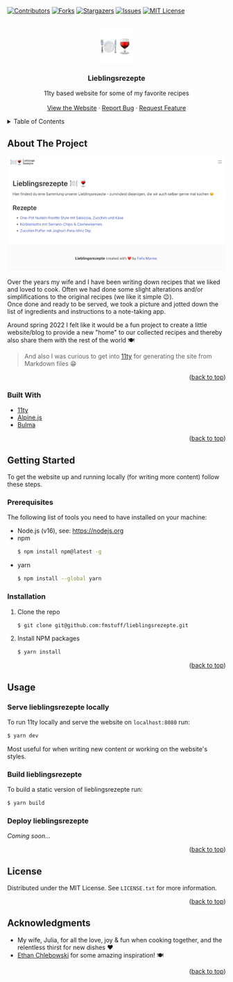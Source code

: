 <div id="top"></div><!-- for back-linking to the top of the README -->

[![Contributors][contributors-shield]][contributors-url]
[![Forks][forks-shield]][forks-url]
[![Stargazers][stars-shield]][stars-url]
[![Issues][issues-shield]][issues-url]
[![MIT License][license-shield]][license-url]


<!-- PROJECT LOGO -->
<br />
<div align="center">
  <a href="https://github.com/fmstuff/lieblingsrezepte">
    <img src="images/logo.png" alt="Logo" width="80" height="80">
  </a>

<h3 align="center">Lieblingsrezepte</h3>

  <p align="center">
    11ty based website for some of my favorite recipes
    <br />
    <br />
    <!-- TODO: link to actual website once deployed -->
    <a href="https://github.com/fmstuff/lieblingsrezepte">View the Website</a>
    ·
    <a href="https://github.com/fmstuff/lieblingsrezepte/issues">Report Bug</a>
    ·
    <a href="https://github.com/fmstuff/lieblingsrezepte/issues">Request Feature</a>
  </p>
</div>


<!-- TABLE OF CONTENTS -->
<details>
  <summary>Table of Contents</summary>
  <ol>
    <li>
      <a href="#about-the-project">About The Project</a>
      <ul>
        <li><a href="#built-with">Built With</a></li>
      </ul>
    </li>
    <li>
      <a href="#getting-started">Getting Started</a>
      <ul>
        <li><a href="#prerequisites">Prerequisites</a></li>
        <li><a href="#installation">Installation</a></li>
      </ul>
    </li>
    <li>
      <a href="#usage">Usage</a>
      <ul>
        <li><a href="#serve-lieblingsrezepte-locally">Serve lieblingsrezepte locally</a></li>
        <li><a href="#build-lieblingsrezepte">Build lieblingsrezepte</a></li>
      </ul>
    </li>
    <li><a href="#license">License</a></li>
    <li><a href="#acknowledgments">Acknowledgments</a></li>
  </ol>
</details>



<!-- ABOUT THE PROJECT -->
## About The Project

<!-- TODO: link to actual website once deployed -->
[![Product Name Screen Shot][product-screenshot]](https://github.com/fmstuff/lieblingsrezepte)

Over the years my wife and I have been writing down recipes that we liked and
loved to cook. Often we had done some slight alterations and/or simplifications
to the original recipes (we like it simple 😉).  
Once done and ready to be served, we took a picture and jotted down the list of
ingredients and instructions to a note-taking app.

Around spring 2022 I felt like it would be a fun project to create a little
website/blog to provide a new "home" to our collected recipes and thereby also
share them with the rest of the world 🍽

> And also I was curious to get into [11ty][eleventy-url] for generating the site from Markdown files 😁

<p align="right">(<a href="#top">back to top</a>)</p>


### Built With

* [11ty][eleventy-url]
* [Alpine.js][alpine-js-url]
* [Bulma][bulma-url] 

<p align="right">(<a href="#top">back to top</a>)</p>



<!-- GETTING STARTED -->
## Getting Started

To get the website up and running locally (for writing more content) follow
these steps.

### Prerequisites

The following list of tools you need to have installed on your machine:

* Node.js (v16), see: https://nodejs.org
* npm
  ```sh
  $ npm install npm@latest -g
  ```
* yarn
  ```sh
  $ npm install --global yarn
  ```

### Installation

1. Clone the repo
   ```sh
   $ git clone git@github.com:fmstuff/lieblingsrezepte.git
   ```
2. Install NPM packages
   ```sh
   $ yarn install
   ```

<p align="right">(<a href="#top">back to top</a>)</p>



## Usage

### Serve lieblingsrezepte locally
To run 11ty locally and serve the website on `localhost:8080` run:
```sh
$ yarn dev
```

Most useful for when writing new content or working on the website's styles.

### Build lieblingsrezepte
To build a static version of lieblingsrezepte run:
```sh
$ yarn build
```

### Deploy lieblingsrezepte
_Coming soon..._


<p align="right">(<a href="#top">back to top</a>)</p>


<!-- LICENSE -->
## License

Distributed under the MIT License. See `LICENSE.txt` for more information.

<p align="right">(<a href="#top">back to top</a>)</p>



<!-- ACKNOWLEDGMENTS -->
## Acknowledgments

* My wife, Julia, for all the love, joy & fun when cooking together, and the
  relentless thirst for new dishes ❤️
* [Ethan Chlebowski](https://www.youtube.com/c/CookwithE) for some amazing inspiration! 🍽


<p align="right">(<a href="#top">back to top</a>)</p>



<!-- MARKDOWN LINKS & IMAGES -->
<!-- https://www.markdownguide.org/basic-syntax/#reference-style-links -->
[contributors-shield]: https://img.shields.io/github/contributors/fmstuff/lieblingsrezepte.svg?style=for-the-badge
[contributors-url]: https://github.com/fmstuff/lieblingsrezepte/graphs/contributors
[forks-shield]: https://img.shields.io/github/forks/fmstuff/lieblingsrezepte.svg?style=for-the-badge
[forks-url]: https://github.com/fmstuff/lieblingsrezepte/network/members
[stars-shield]: https://img.shields.io/github/stars/fmstuff/lieblingsrezepte.svg?style=for-the-badge
[stars-url]: https://github.com/fmstuff/lieblingsrezepte/stargazers
[issues-shield]: https://img.shields.io/github/issues/fmstuff/lieblingsrezepte.svg?style=for-the-badge
[issues-url]: https://github.com/fmstuff/lieblingsrezepte/issues
[license-shield]: https://img.shields.io/github/license/fmstuff/lieblingsrezepte.svg?style=for-the-badge
[license-url]: https://github.com/fmstuff/lieblingsrezepte/blob/master/LICENSE.txt
[eleventy-url]: https://www.11ty.dev/
[product-screenshot]: ./images/project_screenshot.png
[alpine-js-url]: https://alpinejs.dev/
[bulma-url]: https://bulma.io/